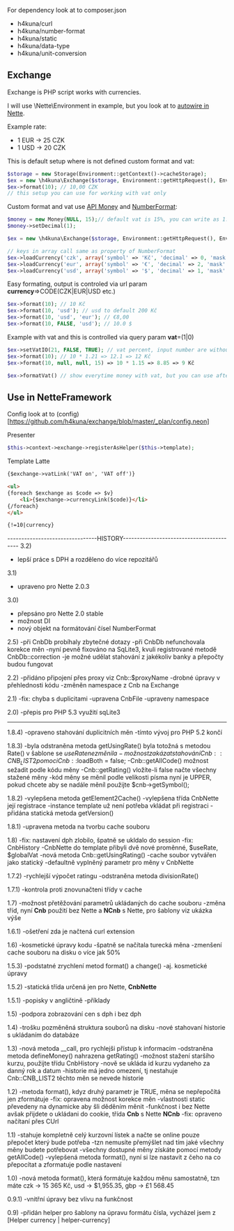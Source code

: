 For dependency look at to composer.json
- h4kuna/curl
- h4kuna/number-format
- h4kuna/static
- h4kuna/data-type
- h4kuna/unit-conversion

Exchange
-------
Exchange is PHP script works with currencies.

I will use \Nette\Environment in example, but you look at to [autowire in Nette](http://doc.nette.org/en/configuring#toc-setup).

Example rate:
- 1 EUR -> 25 CZK
- 1 USD -> 20 CZK

This is default setup where is not defined custom format and vat:
```php
$storage = new Storage(Environment::getContext()->cacheStorage);
$ex = new \h4kuna\Exchange($storage, Environment::getHttpRequest(), Environment::getSession('exchange'));
$ex->format(10); // 10,00 CZK
// this setup you can use for working with vat only
```

Custom format and vat use [API Money](https://github.com/h4kuna/number-format/blob/master/Money.php) and [NumberFormat](https://github.com/h4kuna/number-format/blob/master/NumberFormat.php):
```php
$money = new Money(NULL, 15);// default vat is 15%, you can write as 1.15, 15, 0.15 recomend as percent 15
$money->setDecimal(1);

$ex = new \h4kuna\Exchange($storage, Environment::getHttpRequest(), Environment::getSession('exchange'), $money);

// keys in array call same as property of NumberFormat
$ex->loadCurrency('czk', array('symbol' => 'Kč', 'decimal' => 0, 'mask' => '1 S')); // first is default
$ex->loadCurrency('eur', array('symbol' => '€', 'decimal' => 2, 'mask' => 'S1'));
$ex->loadCurrency('usd', array('symbol' => '$', 'decimal' => 1, 'mask' => 'S 1', 'point' => '.'));
```

Easy formating, output is controled via url param **currency**=>CODE(CZK|EUR|USD etc.)
```php
$ex->format(10); // 10 Kč
$ex->format(10, 'usd'); // usd to default 200 Kč
$ex->format(10, 'usd', 'eur'); // €8,00
$ex->format(10, FALSE, 'usd'); // 10.0 $
```

Example with vat and this is controlled via query param **vat**=(1|0)
```php
$ex->setVatIO(21, FALSE, TRUE); // vat percent, input number are without vat, output number are with vat
$ex->format(10); // 10 * 1.21 => 12.1 => 12 Kč
$ex->format(10, null, null, 15) => 10 * 1.15 => 8.85 => 9 Kč

$ex->formatVat() // show everytime money with vat, but you can use after format
```

Use in NetteFramework
---------------------
Config
look at to (config)[https://github.com/h4kuna/exchange/blob/master/_plan/config.neon]

Presenter
```php
$this->context->exchange->registerAsHelper($this->template);
```

Template Latte
```html
{$exchange->vatLink('VAT on', 'VAT off')}

<ul>
{foreach $exchange as $code => $v}
    <li>{$exchange->currencyLink($code)}</li>
{/foreach}
</ul>

{!=10|currency}
```



--------------------------------HISTORY-----------------------------------------
3.2)
- lepší práce s DPH a rozděleno do více repozitářů

3.1)
- upraveno pro Nette 2.0.3

3.0)
- přepsáno pro Nette 2.0 stable
- možnost DI
- nový objekt na formátování čísel NumberFormat

2.5)
-při CnbDb probíhaly zbytečné dotazy
-při CnbDb nefunchovala korekce měn
-nyní pevně fixováno na SqLite3, kvuli registrované metodě CnbDb::correction
-je možné udělat stahování z jakékoliv banky a přepočty budou fungovat

2.2)
-přidáno připojení přes proxy viz Cnb::$proxyName
-drobné úpravy v přehlednosti kódu
-změněn namespace z Cnb na Exchange

2.1)
-fix: chyba s duplicitami
-upravena CnbFile
-upraveny namespace

2.0)
-přepis pro PHP 5.3 využití sqLite3

--------------------------------------------------------------------------------

1.8.4)
-opraveno stahování duplicitních měn
-tímto vývoj pro PHP 5.2 končí

1.8.3)
-byla odstraněna metoda getUsingRate() byla totožná s metodou Rate() v šablone se $useRate nezměnila
-možnost zakázat stahování Cnb::CNB_LIST2 pomoci Cnb::$loadBoth = false;
-Cnb::getAllCode() možnost sežadit podle kódu měny
-Cnb::getRating() vložíte-li false načte všechny stažené měny
-kód měny se měnil podle velikosti písma nyní je UPPER, pokud chcete aby se nadále měníl použijte $cnb->getSymbol();

1.8.2)
-vylepšena metoda getElement2Cache()
-vylepšena třída CnbNette její registrace
-instance template už není potřeba vkládat při registraci
-přidána statická metoda getVersion()

1.8.1)
-upravena metoda na tvorbu cache souboru

1.8)
-fix: nastavení dph zlobilo, špatně se ukldalo do session
-fix: CnbHistory
-CnbNette do template přibyli dvě nové proměnné, $useRate, $globalVat
-nová metoda Cnb::getUsingRating()
-cache soubor vytvářen jako statický
-defaultně vyplněný parametr pro měny v CnbNette

1.7.2)
-rychlejší výpočet ratingu
-odstraněna metoda divisionRate()

1.7.1)
-kontrola proti znovunačteni třídy v cache

1.7)
-možnost přetěžování parametrů ukládaných do cache souboru
-změna tříd, nyní **Cnb** použití bez Nette a **NCnb** s Nette, pro šablony viz ukázka výše

1.6.1)
-ošetření zda je načtená curl extension

1.6)
-kosmetické úpravy kodu
-špatně se načítala turecká měna
-zmenšení cache souboru na disku o více jak 50%

1.5.3)
-podstatné zrychlení metod format() a change()
-aj. kosmetické úpravy

1.5.2)
-statická třída určená jen pro Nette, **CnbNette**

1.5.1)
-popisky v angličtině
-příklady

1.5)
-podpora zobrazování cen s dph i bez dph


1.4)
-trošku pozměněná struktura souborů na disku
-nové stahovaní historie s ukládaním do databáze

1.3)
-nová metoda __call, pro rychlejši přístup k informacím
-odstraněna metoda defineMoney() nahrazena getRating()
-možnost stažení staršího kurzu, použijte třídu CnbHistory
-nově se ukláda id kurzu vydaneho za danný rok a datum
-historie má jedno omezení, tj nestahuje Cnb::CNB_LIST2 těchto měn se nevede historie

1.2)
-metoda format(), kdyz druhý parametr je TRUE, měna se nepřepočítá jen zformátuje
-fix: opravena možnost korekce měn
-vlastnosti static převedeny na dynamicke aby šli děděním měnit
-funkčnost i bez Nette avšak přijdete o ukládani do cookie, třída **Cnb** s Nette **NCnb**
-fix: opraveno načítaní přes CUrl

1.1)
-stahuje kompletně celý kurzovní lístek a načte se online pouze přepočet který bude potřeba
-tzn nemusíte přemýšlet nad tím jaké všechny měny budete potřebovat
-všechny dostupné měny získáte pomocí metody getAllCode()
-vylepšená metoda format(), nyní si lze nastavit z čeho na co přepocítat a zformatuje podle nastavení

1.0)
-nová metoda format(), která formátuje každou měnu samostatně, tzn máte czk → 15 365 Kč, usd → $1,955.35, gbp → £1 568.45

0.9.1)
-vnitřní úpravy bez vlivu na funkčnost

0.9)
-přidán helper pro šablony na úpravu formátu čísla, vycházel jsem z [Helper currency | helper-currency]
